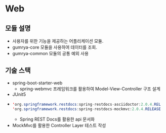 # Web

## 모듈 설명 
- 사용자를 위한 기능을 제공하는 어플리케이션 모듈.
- gumrya-core 모듈을 사용하여 데이터를 조회.
- gumrya-common 모듈의 공통 예외 사용

## 기술 스택 
- spring-boot-starter-web
    - spring-webmvc 프레임워크를 활용하여 Model-View-Controller 구조 설계
- JUnit5
- ```java
  'org.springframework.restdocs:spring-restdocs-asciidoctor:2.0.4.RELEASE' 
  'org.springframework.restdocs:spring-restdocs-mockmvc:2.0.4.RELEASE'
  ``` 
    - Spring REST Docs를 활용한 api 문서화
- MockMvc를 활용한 Controller Layer 테스트 작성
